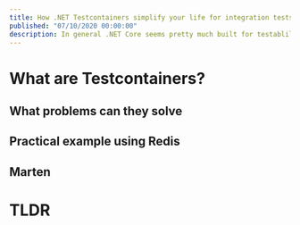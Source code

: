 ```yaml
---
title: How .NET Testcontainers simplify your life for integration tests
published: "07/10/2020 00:00:00"
description: In general .NET Core seems pretty much built for testablility but what if you need Redis or a DB in order to test your app? What about state handling parallel test execution all common issue in integration testing. Testcontainers are solve a lot of those :) 
---
```


# What are Testcontainers?

## What problems can they solve

## Practical example using Redis

## Marten 

# TLDR



